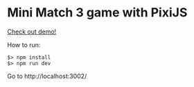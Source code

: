 Mini Match 3 game with PixiJS
=============

[Check out demo!](http://anvoevodin.name/demos/pixijs-match3-eva/)

How to run:
```
$> npm install
$> npm run dev
```

Go to http://localhost:3002/